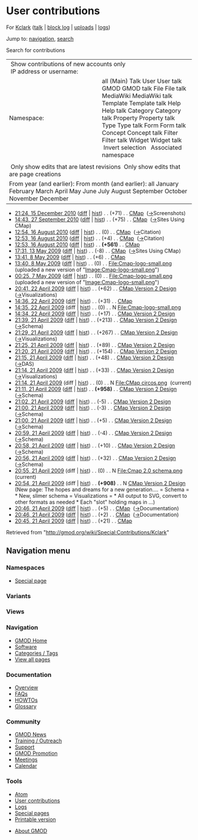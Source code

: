 <div id="mw-page-base" class="noprint">

</div>

<div id="mw-head-base" class="noprint">

</div>

<div id="content" class="mw-body" role="main">

<span id="top"></span>

<div id="mw-js-message" style="display:none;">

</div>



# <span dir="auto">User contributions</span>

<div id="bodyContent">

<div id="contentSub">

For <a
href="/mediawiki/index.php?title=User:Kclark&amp;action=edit&amp;redlink=1"
class="new" title="User:Kclark (page does not exist)">Kclark</a> (<a
href="/mediawiki/index.php?title=User_talk:Kclark&amp;action=edit&amp;redlink=1"
class="new" title="User talk:Kclark (page does not exist)">talk</a> \|
[block
log](/mediawiki/index.php?title=Special:Log/block&page=User%3AKclark "Special:Log/block")
\| [uploads](/wiki/Special:ListFiles/Kclark "Special:ListFiles/Kclark")
\| [logs](/wiki/Special:Log/Kclark "Special:Log/Kclark"))

</div>

<div id="jump-to-nav" class="mw-jump">

Jump to: [navigation](#mw-navigation), [search](#p-search)

</div>

<div id="mw-content-text">

Search for contributions

<table class="mw-contributions-table">
<colgroup>
<col style="width: 50%" />
<col style="width: 50%" />
</colgroup>
<tbody>
<tr class="odd">
<td colspan="2"> Show contributions of new accounts only<br />
 IP address or username:</td>
</tr>
<tr class="even">
<td class="mw-label">Namespace:</td>
<td>all (Main) Talk User User talk GMOD GMOD talk File File talk
MediaWiki MediaWiki talk Template Template talk Help Help talk Category
Category talk Property Property talk Type Type talk Form Form talk
Concept Concept talk Filter Filter talk Widget Widget talk  
 Invert selection 
 Associated namespace </td>
</tr>
<tr class="odd">
<td colspan="2"></td>
</tr>
<tr class="even">
<td colspan="2"> Only show edits that are latest revisions
 Only show edits that are page creations</td>
</tr>
<tr class="odd">
<td colspan="2">From year (and earlier): From month (and earlier): all
January February March April May June July August September October
November December</td>
</tr>
</tbody>
</table>

- <a href="/mediawiki/index.php?title=CMap&amp;oldid=16140"
  class="mw-changeslist-date" title="CMap">21:24, 15 December 2010</a>
  ([diff](/mediawiki/index.php?title=CMap&diff=prev&oldid=16140 "CMap")
  \| [hist](/mediawiki/index.php?title=CMap&action=history "CMap"))
  <span class="mw-changeslist-separator">. .</span>
  <span class="mw-plusminus-pos" dir="ltr"
  title="5,846 bytes after change">(+71)</span>‎
  <span class="mw-changeslist-separator">. .</span>
  <a href="/wiki/CMap" class="mw-contributions-title"
  title="CMap">CMap</a> ‎
  <span class="comment">([→](/wiki/CMap#Screenshots "CMap")‎<span dir="auto"><span class="autocomment">Screenshots</span></span>)</span>
- <a href="/mediawiki/index.php?title=CMap&amp;oldid=14606"
  class="mw-changeslist-date" title="CMap">14:43, 27 September 2010</a>
  ([diff](/mediawiki/index.php?title=CMap&diff=prev&oldid=14606 "CMap")
  \| [hist](/mediawiki/index.php?title=CMap&action=history "CMap"))
  <span class="mw-changeslist-separator">. .</span>
  <span class="mw-plusminus-pos" dir="ltr"
  title="6,000 bytes after change">(+75)</span>‎
  <span class="mw-changeslist-separator">. .</span>
  <a href="/wiki/CMap" class="mw-contributions-title"
  title="CMap">CMap</a> ‎
  <span class="comment">([→](/wiki/CMap#Sites_Using_CMap "CMap")‎<span dir="auto"><span class="autocomment">Sites
  Using CMap</span></span>)</span>
- <a href="/mediawiki/index.php?title=CMap&amp;oldid=14181"
  class="mw-changeslist-date" title="CMap">12:54, 16 August 2010</a>
  ([diff](/mediawiki/index.php?title=CMap&diff=prev&oldid=14181 "CMap")
  \| [hist](/mediawiki/index.php?title=CMap&action=history "CMap"))
  <span class="mw-changeslist-separator">. .</span>
  <span class="mw-plusminus-null" dir="ltr"
  title="5,885 bytes after change">(0)</span>‎
  <span class="mw-changeslist-separator">. .</span>
  <a href="/wiki/CMap" class="mw-contributions-title"
  title="CMap">CMap</a> ‎
  <span class="comment">([→](/wiki/CMap#Citation "CMap")‎<span dir="auto"><span class="autocomment">Citation</span></span>)</span>
- <a href="/mediawiki/index.php?title=CMap&amp;oldid=14180"
  class="mw-changeslist-date" title="CMap">12:53, 16 August 2010</a>
  ([diff](/mediawiki/index.php?title=CMap&diff=prev&oldid=14180 "CMap")
  \| [hist](/mediawiki/index.php?title=CMap&action=history "CMap"))
  <span class="mw-changeslist-separator">. .</span>
  <span class="mw-plusminus-pos" dir="ltr"
  title="5,885 bytes after change">(+4)</span>‎
  <span class="mw-changeslist-separator">. .</span>
  <a href="/wiki/CMap" class="mw-contributions-title"
  title="CMap">CMap</a> ‎
  <span class="comment">([→](/wiki/CMap#Citation "CMap")‎<span dir="auto"><span class="autocomment">Citation</span></span>)</span>
- <a href="/mediawiki/index.php?title=CMap&amp;oldid=14179"
  class="mw-changeslist-date" title="CMap">12:53, 16 August 2010</a>
  ([diff](/mediawiki/index.php?title=CMap&diff=prev&oldid=14179 "CMap")
  \| [hist](/mediawiki/index.php?title=CMap&action=history "CMap"))
  <span class="mw-changeslist-separator">. .</span> **(+561)**‎
  <span class="mw-changeslist-separator">. .</span>
  <a href="/wiki/CMap" class="mw-contributions-title"
  title="CMap">CMap</a> ‎
- <a href="/mediawiki/index.php?title=CMap&amp;oldid=8304"
  class="mw-changeslist-date" title="CMap">17:31, 13 May 2009</a>
  ([diff](/mediawiki/index.php?title=CMap&diff=prev&oldid=8304 "CMap")
  \| [hist](/mediawiki/index.php?title=CMap&action=history "CMap"))
  <span class="mw-changeslist-separator">. .</span>
  <span class="mw-plusminus-neg" dir="ltr"
  title="4,806 bytes after change">(-8)</span>‎
  <span class="mw-changeslist-separator">. .</span>
  <a href="/wiki/CMap" class="mw-contributions-title"
  title="CMap">CMap</a> ‎
  <span class="comment">([→](/wiki/CMap#Sites_Using_CMap "CMap")‎<span dir="auto"><span class="autocomment">Sites
  Using CMap</span></span>)</span>
- <a href="/mediawiki/index.php?title=CMap&amp;oldid=8300"
  class="mw-changeslist-date" title="CMap">13:41, 8 May 2009</a>
  ([diff](/mediawiki/index.php?title=CMap&diff=prev&oldid=8300 "CMap")
  \| [hist](/mediawiki/index.php?title=CMap&action=history "CMap"))
  <span class="mw-changeslist-separator">. .</span>
  <span class="mw-plusminus-pos" dir="ltr"
  title="4,814 bytes after change">(+6)</span>‎
  <span class="mw-changeslist-separator">. .</span>
  <a href="/wiki/CMap" class="mw-contributions-title"
  title="CMap">CMap</a> ‎
- <a
  href="/mediawiki/index.php?title=File:Cmap-logo-small.png&amp;oldid=8299"
  class="mw-changeslist-date" title="File:Cmap-logo-small.png">13:40, 8
  May 2009</a>
  ([diff](/mediawiki/index.php?title=File:Cmap-logo-small.png&diff=prev&oldid=8299 "File:Cmap-logo-small.png")
  \|
  [hist](/mediawiki/index.php?title=File:Cmap-logo-small.png&action=history "File:Cmap-logo-small.png"))
  <span class="mw-changeslist-separator">. .</span>
  <span class="mw-plusminus-null" dir="ltr"
  title="0 bytes after change">(0)</span>‎
  <span class="mw-changeslist-separator">. .</span>
  <a href="/wiki/File:Cmap-logo-small.png" class="mw-contributions-title"
  title="File:Cmap-logo-small.png">File:Cmap-logo-small.png</a> ‎
  <span class="comment">(uploaded a new version of
  "[Image:Cmap-logo-small.png](/wiki/File:Cmap-logo-small.png "File:Cmap-logo-small.png")")</span>
- <a
  href="/mediawiki/index.php?title=File:Cmap-logo-small.png&amp;oldid=8289"
  class="mw-changeslist-date" title="File:Cmap-logo-small.png">00:25, 7
  May 2009</a>
  ([diff](/mediawiki/index.php?title=File:Cmap-logo-small.png&diff=prev&oldid=8289 "File:Cmap-logo-small.png")
  \|
  [hist](/mediawiki/index.php?title=File:Cmap-logo-small.png&action=history "File:Cmap-logo-small.png"))
  <span class="mw-changeslist-separator">. .</span>
  <span class="mw-plusminus-null" dir="ltr"
  title="0 bytes after change">(0)</span>‎
  <span class="mw-changeslist-separator">. .</span>
  <a href="/wiki/File:Cmap-logo-small.png" class="mw-contributions-title"
  title="File:Cmap-logo-small.png">File:Cmap-logo-small.png</a> ‎
  <span class="comment">(uploaded a new version of
  "[Image:Cmap-logo-small.png](/wiki/File:Cmap-logo-small.png "File:Cmap-logo-small.png")")</span>
- <a
  href="/mediawiki/index.php?title=CMap_Version_2_Design&amp;oldid=8256"
  class="mw-changeslist-date" title="CMap Version 2 Design">20:41, 22
  April 2009</a>
  ([diff](/mediawiki/index.php?title=CMap_Version_2_Design&diff=prev&oldid=8256 "CMap Version 2 Design")
  \|
  [hist](/mediawiki/index.php?title=CMap_Version_2_Design&action=history "CMap Version 2 Design"))
  <span class="mw-changeslist-separator">. .</span>
  <span class="mw-plusminus-pos" dir="ltr"
  title="2,784 bytes after change">(+62)</span>‎
  <span class="mw-changeslist-separator">. .</span>
  <a href="/wiki/CMap_Version_2_Design" class="mw-contributions-title"
  title="CMap Version 2 Design">CMap Version 2 Design</a> ‎
  <span class="comment">([→](/wiki/CMap_Version_2_Design#Visualizations "CMap Version 2 Design")‎<span dir="auto"><span class="autocomment">Visualizations</span></span>)</span>
- <a href="/mediawiki/index.php?title=CMap&amp;oldid=8250"
  class="mw-changeslist-date" title="CMap">14:36, 22 April 2009</a>
  ([diff](/mediawiki/index.php?title=CMap&diff=prev&oldid=8250 "CMap")
  \| [hist](/mediawiki/index.php?title=CMap&action=history "CMap"))
  <span class="mw-changeslist-separator">. .</span>
  <span class="mw-plusminus-pos" dir="ltr"
  title="4,808 bytes after change">(+31)</span>‎
  <span class="mw-changeslist-separator">. .</span>
  <a href="/wiki/CMap" class="mw-contributions-title"
  title="CMap">CMap</a> ‎
- <a
  href="/mediawiki/index.php?title=File:Cmap-logo-small.png&amp;oldid=8249"
  class="mw-changeslist-date" title="File:Cmap-logo-small.png">14:35, 22
  April 2009</a> (diff \|
  [hist](/mediawiki/index.php?title=File:Cmap-logo-small.png&action=history "File:Cmap-logo-small.png"))
  <span class="mw-changeslist-separator">. .</span>
  <span class="mw-plusminus-null" dir="ltr"
  title="0 bytes after change">(0)</span>‎
  <span class="mw-changeslist-separator">. .</span> N
  <a href="/wiki/File:Cmap-logo-small.png" class="mw-contributions-title"
  title="File:Cmap-logo-small.png">File:Cmap-logo-small.png</a> ‎
- <a
  href="/mediawiki/index.php?title=CMap_Version_2_Design&amp;oldid=8248"
  class="mw-changeslist-date" title="CMap Version 2 Design">14:34, 22
  April 2009</a>
  ([diff](/mediawiki/index.php?title=CMap_Version_2_Design&diff=prev&oldid=8248 "CMap Version 2 Design")
  \|
  [hist](/mediawiki/index.php?title=CMap_Version_2_Design&action=history "CMap Version 2 Design"))
  <span class="mw-changeslist-separator">. .</span>
  <span class="mw-plusminus-pos" dir="ltr"
  title="2,722 bytes after change">(+17)</span>‎
  <span class="mw-changeslist-separator">. .</span>
  <a href="/wiki/CMap_Version_2_Design" class="mw-contributions-title"
  title="CMap Version 2 Design">CMap Version 2 Design</a> ‎
- <a
  href="/mediawiki/index.php?title=CMap_Version_2_Design&amp;oldid=8245"
  class="mw-changeslist-date" title="CMap Version 2 Design">21:39, 21
  April 2009</a>
  ([diff](/mediawiki/index.php?title=CMap_Version_2_Design&diff=prev&oldid=8245 "CMap Version 2 Design")
  \|
  [hist](/mediawiki/index.php?title=CMap_Version_2_Design&action=history "CMap Version 2 Design"))
  <span class="mw-changeslist-separator">. .</span>
  <span class="mw-plusminus-pos" dir="ltr"
  title="2,705 bytes after change">(+213)</span>‎
  <span class="mw-changeslist-separator">. .</span>
  <a href="/wiki/CMap_Version_2_Design" class="mw-contributions-title"
  title="CMap Version 2 Design">CMap Version 2 Design</a> ‎
  <span class="comment">([→](/wiki/CMap_Version_2_Design#Schema "CMap Version 2 Design")‎<span dir="auto"><span class="autocomment">Schema</span></span>)</span>
- <a
  href="/mediawiki/index.php?title=CMap_Version_2_Design&amp;oldid=8244"
  class="mw-changeslist-date" title="CMap Version 2 Design">21:29, 21
  April 2009</a>
  ([diff](/mediawiki/index.php?title=CMap_Version_2_Design&diff=prev&oldid=8244 "CMap Version 2 Design")
  \|
  [hist](/mediawiki/index.php?title=CMap_Version_2_Design&action=history "CMap Version 2 Design"))
  <span class="mw-changeslist-separator">. .</span>
  <span class="mw-plusminus-pos" dir="ltr"
  title="2,492 bytes after change">(+267)</span>‎
  <span class="mw-changeslist-separator">. .</span>
  <a href="/wiki/CMap_Version_2_Design" class="mw-contributions-title"
  title="CMap Version 2 Design">CMap Version 2 Design</a> ‎
  <span class="comment">([→](/wiki/CMap_Version_2_Design#Visualizations "CMap Version 2 Design")‎<span dir="auto"><span class="autocomment">Visualizations</span></span>)</span>
- <a
  href="/mediawiki/index.php?title=CMap_Version_2_Design&amp;oldid=8243"
  class="mw-changeslist-date" title="CMap Version 2 Design">21:25, 21
  April 2009</a>
  ([diff](/mediawiki/index.php?title=CMap_Version_2_Design&diff=prev&oldid=8243 "CMap Version 2 Design")
  \|
  [hist](/mediawiki/index.php?title=CMap_Version_2_Design&action=history "CMap Version 2 Design"))
  <span class="mw-changeslist-separator">. .</span>
  <span class="mw-plusminus-pos" dir="ltr"
  title="2,225 bytes after change">(+89)</span>‎
  <span class="mw-changeslist-separator">. .</span>
  <a href="/wiki/CMap_Version_2_Design" class="mw-contributions-title"
  title="CMap Version 2 Design">CMap Version 2 Design</a> ‎
- <a
  href="/mediawiki/index.php?title=CMap_Version_2_Design&amp;oldid=8242"
  class="mw-changeslist-date" title="CMap Version 2 Design">21:20, 21
  April 2009</a>
  ([diff](/mediawiki/index.php?title=CMap_Version_2_Design&diff=prev&oldid=8242 "CMap Version 2 Design")
  \|
  [hist](/mediawiki/index.php?title=CMap_Version_2_Design&action=history "CMap Version 2 Design"))
  <span class="mw-changeslist-separator">. .</span>
  <span class="mw-plusminus-pos" dir="ltr"
  title="2,136 bytes after change">(+154)</span>‎
  <span class="mw-changeslist-separator">. .</span>
  <a href="/wiki/CMap_Version_2_Design" class="mw-contributions-title"
  title="CMap Version 2 Design">CMap Version 2 Design</a> ‎
- <a
  href="/mediawiki/index.php?title=CMap_Version_2_Design&amp;oldid=8241"
  class="mw-changeslist-date" title="CMap Version 2 Design">21:15, 21
  April 2009</a>
  ([diff](/mediawiki/index.php?title=CMap_Version_2_Design&diff=prev&oldid=8241 "CMap Version 2 Design")
  \|
  [hist](/mediawiki/index.php?title=CMap_Version_2_Design&action=history "CMap Version 2 Design"))
  <span class="mw-changeslist-separator">. .</span>
  <span class="mw-plusminus-pos" dir="ltr"
  title="1,982 bytes after change">(+48)</span>‎
  <span class="mw-changeslist-separator">. .</span>
  <a href="/wiki/CMap_Version_2_Design" class="mw-contributions-title"
  title="CMap Version 2 Design">CMap Version 2 Design</a> ‎
  <span class="comment">([→](/wiki/CMap_Version_2_Design#DAS "CMap Version 2 Design")‎<span dir="auto"><span class="autocomment">DAS</span></span>)</span>
- <a
  href="/mediawiki/index.php?title=CMap_Version_2_Design&amp;oldid=8240"
  class="mw-changeslist-date" title="CMap Version 2 Design">21:14, 21
  April 2009</a>
  ([diff](/mediawiki/index.php?title=CMap_Version_2_Design&diff=prev&oldid=8240 "CMap Version 2 Design")
  \|
  [hist](/mediawiki/index.php?title=CMap_Version_2_Design&action=history "CMap Version 2 Design"))
  <span class="mw-changeslist-separator">. .</span>
  <span class="mw-plusminus-pos" dir="ltr"
  title="1,934 bytes after change">(+33)</span>‎
  <span class="mw-changeslist-separator">. .</span>
  <a href="/wiki/CMap_Version_2_Design" class="mw-contributions-title"
  title="CMap Version 2 Design">CMap Version 2 Design</a> ‎
  <span class="comment">([→](/wiki/CMap_Version_2_Design#Visualizations "CMap Version 2 Design")‎<span dir="auto"><span class="autocomment">Visualizations</span></span>)</span>
- <a href="/mediawiki/index.php?title=File:CMap_circos.png&amp;oldid=8239"
  class="mw-changeslist-date" title="File:CMap circos.png">21:14, 21 April
  2009</a> (diff \|
  [hist](/mediawiki/index.php?title=File:CMap_circos.png&action=history "File:CMap circos.png"))
  <span class="mw-changeslist-separator">. .</span>
  <span class="mw-plusminus-null" dir="ltr"
  title="0 bytes after change">(0)</span>‎
  <span class="mw-changeslist-separator">. .</span> N
  <a href="/wiki/File:CMap_circos.png" class="mw-contributions-title"
  title="File:CMap circos.png">File:CMap circos.png</a> ‎
  <span class="mw-uctop">(current)</span>
- <a
  href="/mediawiki/index.php?title=CMap_Version_2_Design&amp;oldid=8238"
  class="mw-changeslist-date" title="CMap Version 2 Design">21:11, 21
  April 2009</a>
  ([diff](/mediawiki/index.php?title=CMap_Version_2_Design&diff=prev&oldid=8238 "CMap Version 2 Design")
  \|
  [hist](/mediawiki/index.php?title=CMap_Version_2_Design&action=history "CMap Version 2 Design"))
  <span class="mw-changeslist-separator">. .</span> **(+958)**‎
  <span class="mw-changeslist-separator">. .</span>
  <a href="/wiki/CMap_Version_2_Design" class="mw-contributions-title"
  title="CMap Version 2 Design">CMap Version 2 Design</a> ‎
  <span class="comment">([→](/wiki/CMap_Version_2_Design#Schema "CMap Version 2 Design")‎<span dir="auto"><span class="autocomment">Schema</span></span>)</span>
- <a
  href="/mediawiki/index.php?title=CMap_Version_2_Design&amp;oldid=8237"
  class="mw-changeslist-date" title="CMap Version 2 Design">21:02, 21
  April 2009</a>
  ([diff](/mediawiki/index.php?title=CMap_Version_2_Design&diff=prev&oldid=8237 "CMap Version 2 Design")
  \|
  [hist](/mediawiki/index.php?title=CMap_Version_2_Design&action=history "CMap Version 2 Design"))
  <span class="mw-changeslist-separator">. .</span>
  <span class="mw-plusminus-neg" dir="ltr"
  title="943 bytes after change">(-5)</span>‎
  <span class="mw-changeslist-separator">. .</span>
  <a href="/wiki/CMap_Version_2_Design" class="mw-contributions-title"
  title="CMap Version 2 Design">CMap Version 2 Design</a> ‎
- <a
  href="/mediawiki/index.php?title=CMap_Version_2_Design&amp;oldid=8236"
  class="mw-changeslist-date" title="CMap Version 2 Design">21:00, 21
  April 2009</a>
  ([diff](/mediawiki/index.php?title=CMap_Version_2_Design&diff=prev&oldid=8236 "CMap Version 2 Design")
  \|
  [hist](/mediawiki/index.php?title=CMap_Version_2_Design&action=history "CMap Version 2 Design"))
  <span class="mw-changeslist-separator">. .</span>
  <span class="mw-plusminus-neg" dir="ltr"
  title="948 bytes after change">(-3)</span>‎
  <span class="mw-changeslist-separator">. .</span>
  <a href="/wiki/CMap_Version_2_Design" class="mw-contributions-title"
  title="CMap Version 2 Design">CMap Version 2 Design</a> ‎
  <span class="comment">([→](/wiki/CMap_Version_2_Design#Schema "CMap Version 2 Design")‎<span dir="auto"><span class="autocomment">Schema</span></span>)</span>
- <a
  href="/mediawiki/index.php?title=CMap_Version_2_Design&amp;oldid=8235"
  class="mw-changeslist-date" title="CMap Version 2 Design">21:00, 21
  April 2009</a>
  ([diff](/mediawiki/index.php?title=CMap_Version_2_Design&diff=prev&oldid=8235 "CMap Version 2 Design")
  \|
  [hist](/mediawiki/index.php?title=CMap_Version_2_Design&action=history "CMap Version 2 Design"))
  <span class="mw-changeslist-separator">. .</span>
  <span class="mw-plusminus-pos" dir="ltr"
  title="951 bytes after change">(+5)</span>‎
  <span class="mw-changeslist-separator">. .</span>
  <a href="/wiki/CMap_Version_2_Design" class="mw-contributions-title"
  title="CMap Version 2 Design">CMap Version 2 Design</a> ‎
  <span class="comment">([→](/wiki/CMap_Version_2_Design#Schema "CMap Version 2 Design")‎<span dir="auto"><span class="autocomment">Schema</span></span>)</span>
- <a
  href="/mediawiki/index.php?title=CMap_Version_2_Design&amp;oldid=8234"
  class="mw-changeslist-date" title="CMap Version 2 Design">20:59, 21
  April 2009</a>
  ([diff](/mediawiki/index.php?title=CMap_Version_2_Design&diff=prev&oldid=8234 "CMap Version 2 Design")
  \|
  [hist](/mediawiki/index.php?title=CMap_Version_2_Design&action=history "CMap Version 2 Design"))
  <span class="mw-changeslist-separator">. .</span>
  <span class="mw-plusminus-neg" dir="ltr"
  title="946 bytes after change">(-4)</span>‎
  <span class="mw-changeslist-separator">. .</span>
  <a href="/wiki/CMap_Version_2_Design" class="mw-contributions-title"
  title="CMap Version 2 Design">CMap Version 2 Design</a> ‎
  <span class="comment">([→](/wiki/CMap_Version_2_Design#Schema "CMap Version 2 Design")‎<span dir="auto"><span class="autocomment">Schema</span></span>)</span>
- <a
  href="/mediawiki/index.php?title=CMap_Version_2_Design&amp;oldid=8233"
  class="mw-changeslist-date" title="CMap Version 2 Design">20:58, 21
  April 2009</a>
  ([diff](/mediawiki/index.php?title=CMap_Version_2_Design&diff=prev&oldid=8233 "CMap Version 2 Design")
  \|
  [hist](/mediawiki/index.php?title=CMap_Version_2_Design&action=history "CMap Version 2 Design"))
  <span class="mw-changeslist-separator">. .</span>
  <span class="mw-plusminus-pos" dir="ltr"
  title="950 bytes after change">(+10)</span>‎
  <span class="mw-changeslist-separator">. .</span>
  <a href="/wiki/CMap_Version_2_Design" class="mw-contributions-title"
  title="CMap Version 2 Design">CMap Version 2 Design</a> ‎
  <span class="comment">([→](/wiki/CMap_Version_2_Design#Schema "CMap Version 2 Design")‎<span dir="auto"><span class="autocomment">Schema</span></span>)</span>
- <a
  href="/mediawiki/index.php?title=CMap_Version_2_Design&amp;oldid=8232"
  class="mw-changeslist-date" title="CMap Version 2 Design">20:56, 21
  April 2009</a>
  ([diff](/mediawiki/index.php?title=CMap_Version_2_Design&diff=prev&oldid=8232 "CMap Version 2 Design")
  \|
  [hist](/mediawiki/index.php?title=CMap_Version_2_Design&action=history "CMap Version 2 Design"))
  <span class="mw-changeslist-separator">. .</span>
  <span class="mw-plusminus-pos" dir="ltr"
  title="940 bytes after change">(+32)</span>‎
  <span class="mw-changeslist-separator">. .</span>
  <a href="/wiki/CMap_Version_2_Design" class="mw-contributions-title"
  title="CMap Version 2 Design">CMap Version 2 Design</a> ‎
  <span class="comment">([→](/wiki/CMap_Version_2_Design#Schema "CMap Version 2 Design")‎<span dir="auto"><span class="autocomment">Schema</span></span>)</span>
- <a
  href="/mediawiki/index.php?title=File:Cmap_2.0_schema.png&amp;oldid=8231"
  class="mw-changeslist-date" title="File:Cmap 2.0 schema.png">20:55, 21
  April 2009</a> (diff \|
  [hist](/mediawiki/index.php?title=File:Cmap_2.0_schema.png&action=history "File:Cmap 2.0 schema.png"))
  <span class="mw-changeslist-separator">. .</span>
  <span class="mw-plusminus-null" dir="ltr"
  title="0 bytes after change">(0)</span>‎
  <span class="mw-changeslist-separator">. .</span> N
  <a href="/wiki/File:Cmap_2.0_schema.png" class="mw-contributions-title"
  title="File:Cmap 2.0 schema.png">File:Cmap 2.0 schema.png</a> ‎
  <span class="mw-uctop">(current)</span>
- <a
  href="/mediawiki/index.php?title=CMap_Version_2_Design&amp;oldid=8230"
  class="mw-changeslist-date" title="CMap Version 2 Design">20:54, 21
  April 2009</a> (diff \|
  [hist](/mediawiki/index.php?title=CMap_Version_2_Design&action=history "CMap Version 2 Design"))
  <span class="mw-changeslist-separator">. .</span> **(+908)**‎
  <span class="mw-changeslist-separator">. .</span> N
  <a href="/wiki/CMap_Version_2_Design" class="mw-contributions-title"
  title="CMap Version 2 Design">CMap Version 2 Design</a> ‎
  <span class="comment">(New page: The hopes and dreams for a new
  generation.... = Schema = \* New, slimer schema = Visualizations = \*
  All output to SVG, convert to other formats as needed \* Each "slot"
  holding maps in ...)</span>
- <a href="/mediawiki/index.php?title=CMap&amp;oldid=8229"
  class="mw-changeslist-date" title="CMap">20:46, 21 April 2009</a>
  ([diff](/mediawiki/index.php?title=CMap&diff=prev&oldid=8229 "CMap")
  \| [hist](/mediawiki/index.php?title=CMap&action=history "CMap"))
  <span class="mw-changeslist-separator">. .</span>
  <span class="mw-plusminus-pos" dir="ltr"
  title="4,777 bytes after change">(+5)</span>‎
  <span class="mw-changeslist-separator">. .</span>
  <a href="/wiki/CMap" class="mw-contributions-title"
  title="CMap">CMap</a> ‎
  <span class="comment">([→](/wiki/CMap#Documentation "CMap")‎<span dir="auto"><span class="autocomment">Documentation</span></span>)</span>
- <a href="/mediawiki/index.php?title=CMap&amp;oldid=8228"
  class="mw-changeslist-date" title="CMap">20:46, 21 April 2009</a>
  ([diff](/mediawiki/index.php?title=CMap&diff=prev&oldid=8228 "CMap")
  \| [hist](/mediawiki/index.php?title=CMap&action=history "CMap"))
  <span class="mw-changeslist-separator">. .</span>
  <span class="mw-plusminus-pos" dir="ltr"
  title="4,772 bytes after change">(+2)</span>‎
  <span class="mw-changeslist-separator">. .</span>
  <a href="/wiki/CMap" class="mw-contributions-title"
  title="CMap">CMap</a> ‎
  <span class="comment">([→](/wiki/CMap#Documentation "CMap")‎<span dir="auto"><span class="autocomment">Documentation</span></span>)</span>
- <a href="/mediawiki/index.php?title=CMap&amp;oldid=8227"
  class="mw-changeslist-date" title="CMap">20:45, 21 April 2009</a>
  ([diff](/mediawiki/index.php?title=CMap&diff=prev&oldid=8227 "CMap")
  \| [hist](/mediawiki/index.php?title=CMap&action=history "CMap"))
  <span class="mw-changeslist-separator">. .</span>
  <span class="mw-plusminus-pos" dir="ltr"
  title="4,770 bytes after change">(+21)</span>‎
  <span class="mw-changeslist-separator">. .</span>
  <a href="/wiki/CMap" class="mw-contributions-title"
  title="CMap">CMap</a> ‎

</div>

<div class="printfooter">

Retrieved from "<http://gmod.org/wiki/Special:Contributions/Kclark>"

</div>

<div id="catlinks" class="catlinks catlinks-allhidden">

</div>

<div class="visualClear">

</div>

</div>

</div>

<div id="mw-navigation">

## Navigation menu

<div id="mw-head">



<div id="left-navigation">

<div id="p-namespaces" class="vectorTabs" role="navigation"
aria-labelledby="p-namespaces-label">

### Namespaces

- <span id="ca-nstab-special">[Special
  page](/wiki/Special:Contributions/Kclark "This is a special page, you cannot edit the page itself")</span>

</div>

<div id="p-variants" class="vectorMenu emptyPortlet" role="navigation"
aria-labelledby="p-variants-label">

### 

### Variants[](#)

<div class="menu">

</div>

</div>

</div>

<div id="right-navigation">

<div id="p-views" class="vectorTabs emptyPortlet" role="navigation"
aria-labelledby="p-views-label">

### Views

</div>



</div>



</div>

</div>

</div>

<div id="mw-panel">

<div id="p-logo" role="banner">

<a href="/wiki/Main_Page"
style="background-image: url(http://gmod.org/images/GMOD-cogs.png);"
title="Visit the main page"></a>

</div>

<div id="p-Navigation" class="portal" role="navigation"
aria-labelledby="p-Navigation-label">

### Navigation

<div class="body">

- <span id="n-GMOD-Home">[GMOD Home](/wiki/Main_Page)</span>
- <span id="n-Software">[Software](/wiki/GMOD_Components)</span>
- <span id="n-Categories-.2F-Tags">[Categories /
  Tags](/wiki/Categories)</span>
- <span id="n-View-all-pages">[View all
  pages](/wiki/Special:AllPages)</span>

</div>

</div>

<div id="p-Documentation" class="portal" role="navigation"
aria-labelledby="p-Documentation-label">

### Documentation

<div class="body">

- <span id="n-Overview">[Overview](/wiki/Overview)</span>
- <span id="n-FAQs">[FAQs](/wiki/Category:FAQ)</span>
- <span id="n-HOWTOs">[HOWTOs](/wiki/Category:HOWTO)</span>
- <span id="n-Glossary">[Glossary](/wiki/Glossary)</span>

</div>

</div>

<div id="p-Community" class="portal" role="navigation"
aria-labelledby="p-Community-label">

### Community

<div class="body">

- <span id="n-GMOD-News">[GMOD News](/wiki/GMOD_News)</span>
- <span id="n-Training-.2F-Outreach">[Training /
  Outreach](/wiki/Training_and_Outreach)</span>
- <span id="n-Support">[Support](/wiki/Support)</span>
- <span id="n-GMOD-Promotion">[GMOD
  Promotion](/wiki/GMOD_Promotion)</span>
- <span id="n-Meetings">[Meetings](/wiki/Meetings)</span>
- <span id="n-Calendar">[Calendar](/wiki/Calendar)</span>

</div>

</div>

<div id="p-tb" class="portal" role="navigation"
aria-labelledby="p-tb-label">

### Tools

<div class="body">

- <span id="feedlinks"><a
  href="http://gmod.org/mediawiki/index.php?title=Special:Contributions/Kclark&amp;feed=atom"
  id="feed-atom" class="feedlink" rel="alternate"
  type="application/atom+xml" title="Atom feed for this page">Atom</a></span>
- <span id="t-contributions">[User
  contributions](/wiki/Special:Contributions/Kclark "A list of contributions of this user")</span>
- <span id="t-log">[Logs](/wiki/Special:Log/Kclark)</span>
- <span id="t-specialpages"><a href="/wiki/Special:SpecialPages" accesskey="q"
  title="A list of all special pages [q]">Special pages</a></span>
- <span id="t-print"><a
  href="/mediawiki/index.php?title=Special:Contributions/Kclark&amp;printable=yes"
  rel="alternate" accesskey="p"
  title="Printable version of this page [p]">Printable version</a></span>

</div>

</div>

</div>

</div>

<div id="footer" role="contentinfo">

- <span id="footer-places-about">[About
  GMOD](/wiki/GMOD:About "GMOD:About")</span>

<!-- -->






</div>
